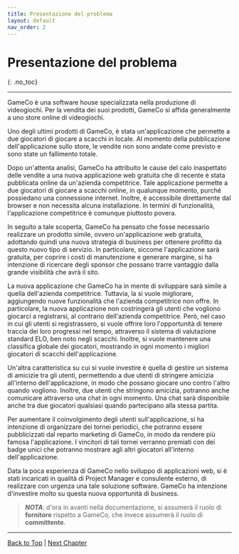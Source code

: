 ```yaml
---
title: Presentazione del problema
layout: default
nav_order: 2
---
```


# Presentazione del problema
{: .no_toc}

---

GameCo è una software house specializzata nella produzione di videogiochi. Per la vendita dei suoi prodotti,
GameCo si affida generalmente a uno store online di videogiochi.

Uno degli ultimi prodotti di GameCo, è stata un'applicazione che permette a due giocatori di giocare a scacchi
in locale. Al momento della pubblicazione dell'applicazione sullo store, le vendite non sono andate come 
previsto e sono state un fallimento totale.

Dopo un'attenta analisi, GameCo ha attribuito le cause del calo inaspettato delle vendite a una nuova 
applicazione web gratuita che di recente è stata pubblicata online da un'azienda competitrice. Tale 
applicazione permette a due giocatori di giocare a scacchi online, in qualunque momento, purché possiedano una
connessione internet. Inoltre, è accessibile direttamente dal browser e non necessita alcuna installazione. 
In termini di funzionalità, l'applicazione competitrice è comunque piuttosto povera.

In seguito a tale scoperta, GameCo ha pensato che fosse necessario realizzare un prodotto simile, ovvero 
un'applicazione web gratuita, adottando quindi una nuova strategia di business per ottenere profitto da questo
nuovo tipo di servizio. In particolare, siccome l'applicazione sarà gratuita, per coprire i costi di 
manutenzione e generare margine, si ha intenzione di ricercare degli sponsor che possano trarre vantaggio 
dalla grande visibilità che avrà il sito.

La nuova applicazione che GameCo ha in mente di sviluppare sarà simile a quella dell'azienda competitrice. 
Tuttavia, la si vuole migliorare, aggiungendo nuove funzionalità che l'azienda competitrice non offre.
In particolare, la nuova applicazione non costringerà gli utenti che vogliono giocarci a registrarsi, al 
contrario dell'azienda competitrice. Però, nel caso in cui gli utenti si registrassero, si vuole offrire loro
l'opportunità di tenere traccia dei loro progressi nel tempo, attraverso il sistema di valutazione standard 
ELO, ben noto negli scacchi. Inoltre, si vuole mantenere una classifica globale dei giocatori, mostrando in
ogni momento i migliori giocatori di scacchi dell'applicazione.

Un'altra caratteristica su cui si vuole investire è quella di gestire un sistema di amicizie tra gli utenti, 
permettendo a due utenti di stringere amicizia all'interno dell'applicazione, in modo che possano giocare uno
contro l'altro quando vogliono. Inoltre, due utenti che stringono amicizia, potranno anche comunicare 
attraverso una chat in ogni momento. Una chat sarà disponibile anche tra due giocatori qualsiasi quando 
partecipano alla stessa partita.

Per aumentare il coinvolgimento degli utenti sull'applicazione, si ha intenzione di organizzare dei tornei 
periodici, che potranno essere pubblicizzati dal reparto marketing di GameCo, in modo da rendere più famosa 
l'applicazione.
I vincitori di tali tornei verranno premiati con dei badge unici che potranno mostrare agli altri giocatori 
all'interno dell'applicazione.

Data la poca esperienza di GameCo nello sviluppo di applicazioni web, si è stati incaricati in qualità di 
Project Manager e consulente esterno, di realizzare con urgenza una tale soluzione software. GameCo ha 
intenzione d'investire molto su questa nuova opportunità di business.

> _**NOTA**_: d'ora in avanti nella documentazione, si assumerà il ruolo di **fornitore** rispetto a GameCo, che invece
assumerà il ruolo di **committente**.

---

[Back to Top](#top) | 
[Next Chapter](/pm/1-scoping)